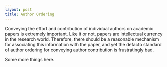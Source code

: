 ```yaml
---
layout: post
title: Author Ordering 
---
```


Conveying the effort and contribution of individual authors on 
academic papers is extremely important.  Like it or not, papers
are intellectual currency in the research world.  Therefore,
there should be a reasonable mechanism for associating this
information with the paper, and yet the defacto standard of 
author ordering for conveying author contribution is frustratingly bad.

Some more things here.
